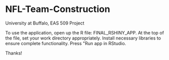# NFL-Team-Construction
University at Buffalo, EAS 509 Project

To use the application, open up the R file: FINAL_RSHINY_APP. 
At the top of the file, set your work directory appropriately.
Install necessary libraries to ensure complete functionality.
Press "Run app in RStudio.

Thanks!
